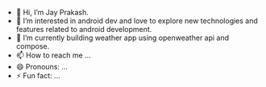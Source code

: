 - 👋 Hi, I’m Jay Prakash.
- 👀 I’m interested in android dev and love to explore new technologies and features related to android development.
- 🌱 I’m currently building weather app using openweather api and compose.
- 📫 How to reach me ...
- 😄 Pronouns: ...
- ⚡ Fun fact: ...

<!---
jay-prakash001/jay-prakash001 is a ✨ special ✨ repository because its `README.md` (this file) appears on your GitHub profile.
You can click the Preview link to take a look at your changes.
--->
